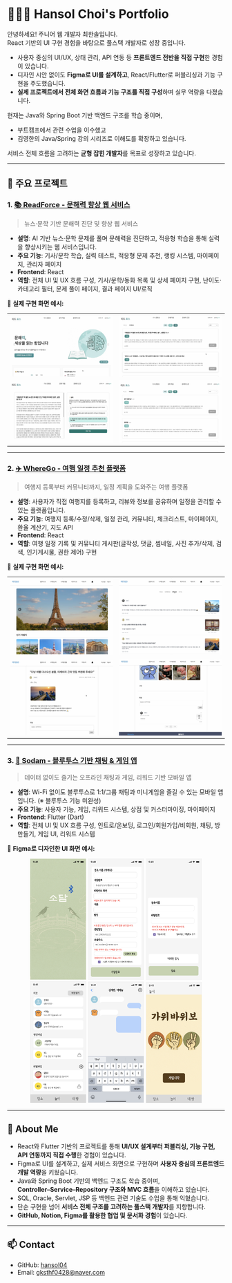 # 👩🏻‍💻 Hansol Choi's Portfolio

안녕하세요! 주니어 웹 개발자 최한솔입니다.  
React 기반의 UI 구현 경험을 바탕으로 풀스택 개발자로 성장 중입니다.

- 사용자 중심의 UI/UX, 상태 관리, API 연동 등 **프론트엔드 전반을 직접 구현**한 경험이 있습니다.  
- 디자인 시안 없이도 **Figma로 UI를 설계하고**, React/Flutter로 퍼블리싱과 기능 구현을 주도했습니다.  
- **실제 프로젝트에서 전체 화면 흐름과 기능 구조를 직접 구성**하며 실무 역량을 다졌습니다.

현재는 Java와 Spring Boot 기반 백엔드 구조를 학습 중이며,  
- 부트캠프에서 관련 수업을 이수했고  
- 김영한의 Java/Spring 강의 시리즈로 이해도를 확장하고 있습니다.

서비스 전체 흐름을 고려하는 **균형 잡힌 개발자**를 목표로 성장하고 있습니다.

---

## 🔗 주요 프로젝트

### 1. [📚 ReadForce - 문해력 향상 웹 서비스](https://github.com/hansol04/ReadForce)

> 뉴스·문학 기반 문해력 진단 및 향상 웹 서비스

- **설명**: AI 기반 뉴스·문학 문제를 풀며 문해력을 진단하고, 적응형 학습을 통해 실력을 향상시키는 웹 서비스입니다.
- **주요 기능**: 기사/문학 학습, 실력 테스트, 적응형 문제 추천, 랭킹 시스템, 마이페이지, 관리자 페이지
- **Frontend**: React 
- **역할**: 전체 UI 및 UX 흐름 구성, 기사/문학/동화 목록 및 상세 페이지 구현, 난이도·카테고리 필터, 문제 풀이 페이지, 결과 페이지 UI/로직

🔽 **실제 구현 화면 예시:**
<table>
<tr>
  <td><img src="./assets/ReadForce_1.png" width="400"/></td>
  <td><img src="./assets/ReadForce_2.png" width="400"/></td>
</tr>
<tr>
  <td><img src="./assets/ReadForce_3.png" width="400"/></td>
  <td><img src="./assets/ReadForce_4.png" width="400"/></td>
</tr>
</table>

---

### 2. [✈️ WhereGo - 여행 일정 추천 플랫폼](https://github.com/hansol04/WhereGo)

> 여행지 등록부터 커뮤니티까지, 일정 계획을 도와주는 여행 플랫폼

- **설명**: 사용자가 직접 여행지를 등록하고, 리뷰와 정보를 공유하며 일정을 관리할 수 있는 플랫폼입니다.
- **주요 기능**: 여행지 등록/수정/삭제, 일정 관리, 커뮤니티, 체크리스트, 마이페이지, 환율 계산기, 지도 API
- **Frontend**: React 
- **역할**: 여행 일정 기록 및 커뮤니티 게시판(글작성, 댓글, 썸네일, 사진 추가/삭제, 검색, 인기게시물, 권한 제어) 구현

🔽 **실제 구현 화면 예시:**
<table>
<tr>
  <td><img src="./assets/WhereGo_1.png" width="400"/></td>
  <td><img src="./assets/WhereGo_2.png" width="400"/></td>
</tr>
<tr>
  <td><img src="./assets/WhereGo_3.png" width="400"/></td>
  <td><img src="./assets/WhereGo_4.png" width="400"/></td>
</tr>
</table>

---

### 3. [📡 Sodam - 블루투스 기반 채팅 & 게임 앱](https://github.com/hansol04/Sodam)

> 데이터 없이도 즐기는 오프라인 채팅과 게임, 리워드 기반 모바일 앱

- **설명**: Wi-Fi 없이도 블루투스로 1:1/그룹 채팅과 미니게임을 즐길 수 있는 모바일 앱입니다. (※ 블루투스 기능 미완성)
- **주요 기능**: 사용자 기능, 게임, 리워드 시스템, 상점 및 커스터마이징, 마이페이지
- **Frontend**: Flutter (Dart)
- **역할**: 전체 UI 및 UX 흐름 구성, 인트로/온보딩, 로그인/회원가입/비회원, 채팅, 방 만들기, 게임 UI, 리워드 시스템

🔽 **Figma로 디자인한 UI 화면 예시:**
  <p align="center">
  <img src="./assets/Sodam_1.png" width="130"/>
  <img src="./assets/Sodam_2.png" width="130"/>
  <img src="./assets/Sodam_3.png" width="130"/>
  <img src="./assets/Sodam_4.png" width="130"/>
  <img src="./assets/Sodam_5.png" width="130"/>
  <img src="./assets/Sodam_6.png" width="130"/>
</p>

---

## 💬 About Me

- React와 Flutter 기반의 프로젝트를 통해 **UI/UX 설계부터 퍼블리싱, 기능 구현, API 연동까지 직접 수행**한 경험이 있습니다.  
- Figma로 UI를 설계하고, 실제 서비스 화면으로 구현하며 **사용자 중심의 프론트엔드 개발 역량**을 키웠습니다.  
- Java와 Spring Boot 기반의 백엔드 구조도 학습 중이며,  
  **Controller–Service–Repository 구조와 MVC 흐름**을 이해하고 있습니다.  
- SQL, Oracle, Servlet, JSP 등 백엔드 관련 기술도 수업을 통해 익혔습니다.  
- 단순 구현을 넘어 **서비스 전체 구조를 고려하는 풀스택 개발자**를 지향합니다.  
- **GitHub, Notion, Figma를 활용한 협업 및 문서화 경험**이 있습니다.


---

## 📫 Contact

- GitHub: [hansol04](https://github.com/hansol04)  
- Email: gksthf0428@naver.com
